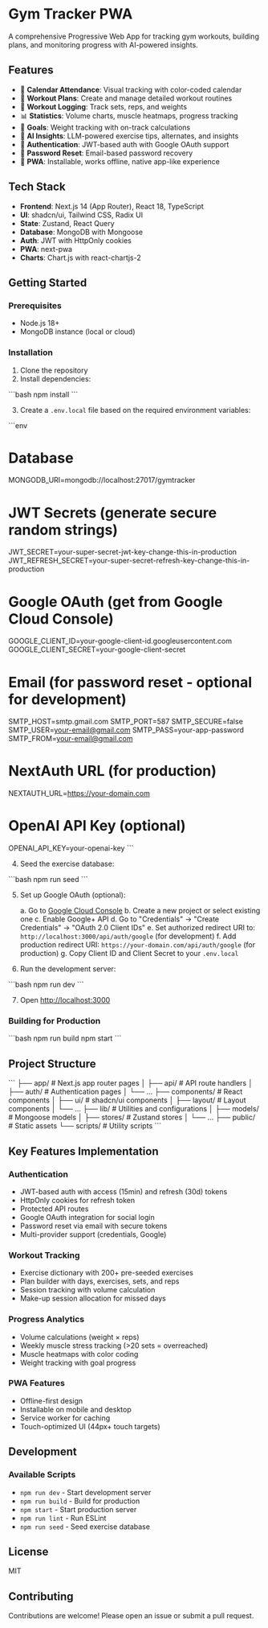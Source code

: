 # Gym Tracker PWA

A comprehensive Progressive Web App for tracking gym workouts, building plans, and monitoring progress with AI-powered insights.

## Features

- 📅 **Calendar Attendance**: Visual tracking with color-coded calendar
- 📝 **Workout Plans**: Create and manage detailed workout routines
- 💪 **Workout Logging**: Track sets, reps, and weights
- 📊 **Statistics**: Volume charts, muscle heatmaps, progress tracking
- 🎯 **Goals**: Weight tracking with on-track calculations
- 🤖 **AI Insights**: LLM-powered exercise tips, alternates, and insights
- 🔐 **Authentication**: JWT-based auth with Google OAuth support
- 🔑 **Password Reset**: Email-based password recovery
- 📱 **PWA**: Installable, works offline, native app-like experience

## Tech Stack

- **Frontend**: Next.js 14 (App Router), React 18, TypeScript
- **UI**: shadcn/ui, Tailwind CSS, Radix UI
- **State**: Zustand, React Query
- **Database**: MongoDB with Mongoose
- **Auth**: JWT with HttpOnly cookies
- **PWA**: next-pwa
- **Charts**: Chart.js with react-chartjs-2

## Getting Started

### Prerequisites

- Node.js 18+
- MongoDB instance (local or cloud)

### Installation

1. Clone the repository
2. Install dependencies:

\`\`\`bash
npm install
\`\`\`

3. Create a `.env.local` file based on the required environment variables:

\`\`\`env
# Database
MONGODB_URI=mongodb://localhost:27017/gymtracker

# JWT Secrets (generate secure random strings)
JWT_SECRET=your-super-secret-jwt-key-change-this-in-production
JWT_REFRESH_SECRET=your-super-secret-refresh-key-change-this-in-production

# Google OAuth (get from Google Cloud Console)
GOOGLE_CLIENT_ID=your-google-client-id.googleusercontent.com
GOOGLE_CLIENT_SECRET=your-google-client-secret

# Email (for password reset - optional for development)
SMTP_HOST=smtp.gmail.com
SMTP_PORT=587
SMTP_SECURE=false
SMTP_USER=your-email@gmail.com
SMTP_PASS=your-app-password
SMTP_FROM=your-email@gmail.com

# NextAuth URL (for production)
NEXTAUTH_URL=https://your-domain.com

# OpenAI API Key (optional)
OPENAI_API_KEY=your-openai-key
\`\`\`

4. Seed the exercise database:

\`\`\`bash
npm run seed
\`\`\`

5. Set up Google OAuth (optional):

   a. Go to [Google Cloud Console](https://console.cloud.google.com/)
   b. Create a new project or select existing one
   c. Enable Google+ API
   d. Go to "Credentials" → "Create Credentials" → "OAuth 2.0 Client IDs"
   e. Set authorized redirect URI to: `http://localhost:3000/api/auth/google` (for development)
   f. Add production redirect URI: `https://your-domain.com/api/auth/google` (for production)
   g. Copy Client ID and Client Secret to your `.env.local`

6. Run the development server:

\`\`\`bash
npm run dev
\`\`\`

7. Open [http://localhost:3000](http://localhost:3000)

### Building for Production

\`\`\`bash
npm run build
npm start
\`\`\`

## Project Structure

\`\`\`
├── app/                    # Next.js app router pages
│   ├── api/               # API route handlers
│   ├── auth/              # Authentication pages
│   └── ...
├── components/            # React components
│   ├── ui/               # shadcn/ui components
│   ├── layout/           # Layout components
│   └── ...
├── lib/                   # Utilities and configurations
│   ├── models/           # Mongoose models
│   ├── stores/           # Zustand stores
│   └── ...
├── public/               # Static assets
└── scripts/              # Utility scripts
\`\`\`

## Key Features Implementation

### Authentication
- JWT-based auth with access (15min) and refresh (30d) tokens
- HttpOnly cookies for refresh token
- Protected API routes
- Google OAuth integration for social login
- Password reset via email with secure tokens
- Multi-provider support (credentials, Google)

### Workout Tracking
- Exercise dictionary with 200+ pre-seeded exercises
- Plan builder with days, exercises, sets, and reps
- Session tracking with volume calculation
- Make-up session allocation for missed days

### Progress Analytics
- Volume calculations (weight × reps)
- Weekly muscle stress tracking (>20 sets = overreached)
- Muscle heatmaps with color coding
- Weight tracking with goal progress

### PWA Features
- Offline-first design
- Installable on mobile and desktop
- Service worker for caching
- Touch-optimized UI (44px+ touch targets)

## Development

### Available Scripts

- `npm run dev` - Start development server
- `npm run build` - Build for production
- `npm start` - Start production server
- `npm run lint` - Run ESLint
- `npm run seed` - Seed exercise database

## License

MIT

## Contributing

Contributions are welcome! Please open an issue or submit a pull request.


